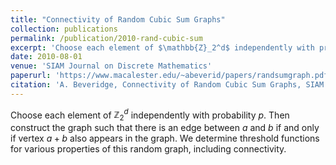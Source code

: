 ```yaml
---
title: "Connectivity of Random Cubic Sum Graphs"
collection: publications
permalink: /publication/2010-rand-cubic-sum
excerpt: 'Choose each element of $\mathbb{Z}_2^d$ independently with probability $p$. Then construct the graph  such that there is an edge between $a$ and $b$  if and only if vertex $a+b$ also appears in the graph. We determine threshold functions for various properties of this random graph, including connectivity.'
date: 2010-08-01
venue: 'SIAM Journal on Discrete Mathematics'
paperurl: 'https://www.macalester.edu/~abeverid/papers/randsumgraph.pdf'
citation: 'A. Beveridge, Connectivity of Random Cubic Sum Graphs, SIAM Journal on Discrete Mathematics, Vol. 24, Issue 3 (2010), 895-909.'
---
```


Choose each element of $\mathbb{Z}_2^d$ independently with probability $p$. 
Then construct the graph such that there is an edge between $a$ and $b$  if and only if vertex $a+b$ also appears in the graph.
We determine threshold functions for various properties of this random graph, including connectivity.
